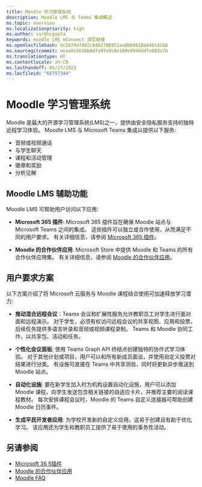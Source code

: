 ```yaml
---
title: Moodle 学习管理系统
description: Moodle LMS 与 Teams 集成概述
ms.topic: overview
ms.localizationpriority: high
ms.author: surbhigupta
keywords: moodle LMS mConnect 深层链接
ms.openlocfilehash: dc5674ef092c9462786871aa8bb8618a84b141b8
ms.sourcegitcommit: eeaa8cbb10b9dfa97e9c8e169e9940ddfe683a7b
ms.translationtype: HT
ms.contentlocale: zh-CN
ms.lasthandoff: 05/27/2022
ms.locfileid: "65757344"
---
```

# <a name="moodle-learning-management-system"></a>Moodle 学习管理系统

 Moodle 是最大的开源学习管理系统(LMS)之一，提供由安全隐私服务支持的独特远程学习体验。 Moodle LMS 与 Microsoft Teams 集成以提供以下服务:

* 音频或视频通话
* 与学生聊天
* 课程和活动管理
* 徽章和奖励
* 分析见解

<!-- [Moodle](https://moodle.com/about/) is the world’s largest open-source learning management system (LMS). With greater than 30 years of experience in remote learning, it has attracted around 300 million users worldwide with its rich set of hosted and cloud-based services. Combining Moodle LMS and Teams provides an enhanced learning experience with modern superpowers. 
This content is modified as per the requirement.-->

 <!--The following image demonstrates Moodle LMS:
  Query on this image about what is meant by section

:::image type="content" source="../assets/images/MoodleInstructions/flow-chart.png" alt-text="Flow chart" border="true":::-->

## <a name="moodle-lms-accessibility"></a>Moodle LMS 辅助功能

Moodle LMS 可帮助用户访问以下应用:

* **Microsoft 365 插件**: Microsoft 365 插件旨在确保 Moodle 站点与 Microsoft Teams 之间的集成。 这些插件可以独立或合作使用，从而满足不同的用户要求。 有关详细信息，请参阅 [Microsoft 365 插件](m365-plugins/m365-plugins-overview.md)。

* **Moodle 的合作伙伴应用**: Microsoft Store 中提供 Moodle 和 Teams 的所有合作伙伴应用集。 有关详细信息，请参阅 [Moodle 的合作伙伴应用](partner-apps-for-moodle.md)。

## <a name="user-requirement-scenarios"></a>用户要求方案

以下方案介绍了将 Microsoft 云服务与 Moodle 课程结合使用可加速释放学习潜力:

* **推动混合远程会议**：Teams 会议和扩展性服务允许教职员工对学生进行面对面和远程演示。 对于学生，必须有权访问远程会议的共享视图、应用和投票。 后续任务提供多语言听录和音频或视频课程录制。 Teams 和 Moodle 协同工作，以共享包、活动和任务。

* **个性化会议面板**: 使用 Teams Graph API 终结点创建独特的协作式学习体验。 对于其他计划或项目，用户可以和所有新成员面谈，并使用自定义投票对结果进行分类。 有设施可直接在 Teams 中共享测验，同时将更新异步推送到 Moodle 站点。

* **自动化设施**: 要在新学生加入时为机构设置自动化设施，用户可以添加 Moodle 课程，向学生发送包含相关链接的自适应卡片，并推荐主要的阅读课程教材。 每次安排课程会议时，Moodle 的 Teams 自定义连接器可帮助创建 Moodle 日历事件。

* **生成平民开发者应用**: 为学校开发新的自定义应用，这易于创建且有助于优化学习。 该应用还为学生和教职员工提供了易于使用的事务性活动。

<!-- For more information, see [Microsoft education](https://www.microsoft.com/education).-->
## <a name="see-also"></a>另请参阅

* [Microsoft 36 5插件](m365-plugins/m365-plugins-overview.md)
* [Moodle 的合作伙伴应用](partner-apps-for-moodle.md)
* [Moodle FAQ](faqs.md)
